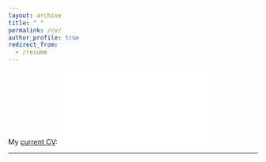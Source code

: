 ```yaml
---
layout: archive
title: " "
permalink: /cv/
author_profile: true
redirect_from:
  - /resume
---
```


My [current CV](/files/CV20230701.pdf):
<embed src="/files/CV20230701.pdf" type="application/pdf" />

_____

